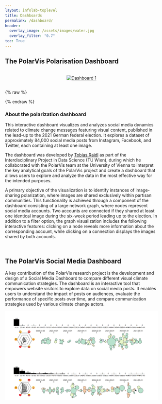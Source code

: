 ```yaml
---
layout: infolab-toplevel
title: Dashboards
permalink: /dashboard/
header:
  overlay_image: /assets/images/water.jpg
  overlay_filter: "0.7"
toc: True
---
```


## The PolarVis Polarisation Dashboard 

<div style="max-width: 100%; overflow-x: auto; text-align: center; padding: 1rem 0;">
  <div class="tableauPlaceholder" id="viz1750087120068" style="display: inline-block; max-width: 100%; min-width: 320px;">
    <noscript>
      <a href='#'>
        <img alt='Dashboard 1' src='https://public.tableau.com/static/images/77/77FQMF6S9/1_rss.png' style='border: none;' />
      </a>
    </noscript>
    <object class="tableauViz" style="display:none;">
      <param name="host_url" value="https%3A%2F%2Fpublic.tableau.com%2F" />
      <param name="embed_code_version" value="3" />
      <param name="path" value="shared/77FQMF6S9" />
      <param name="toolbar" value="yes" />
      <param name="static_image" value="https://public.tableau.com/static/images/77/77FQMF6S9/1.png" />
      <param name="animate_transition" value="yes" />
      <param name="display_static_image" value="yes" />
      <param name="display_spinner" value="yes" />
      <param name="display_overlay" value="yes" />
      <param name="display_count" value="yes" />
      <param name="language" value="en-US" />
    </object>
  </div>
</div>

{% raw %}
<script type="text/javascript">
  var divElement = document.getElementById('viz1750087120068');
  var vizElement = divElement.getElementsByTagName('object')[0];

  // Adjust dimensions responsively
  const pageWidth = window.innerWidth || document.documentElement.clientWidth;

  if (pageWidth > 1000) {
    vizElement.style.width = '1000px';
    vizElement.style.height = '2000px';
  } else if (pageWidth > 700) {
    vizElement.style.width = '90vw';
    vizElement.style.height = '2200px';
  } else {
    vizElement.style.width = '95vw';
    vizElement.style.height = '2500px';
  }

  var scriptElement = document.createElement('script');
  scriptElement.src = 'https://public.tableau.com/javascripts/api/viz_v1.js';
  vizElement.parentNode.insertBefore(scriptElement, vizElement);
</script>
{% endraw %}





### About the polarization dashboard 
This interactive dashboard visualizes and analyzes social media dynamics related to climate change messages featuring visual content, published in the lead-up to the 2021 German federal election. It explores a dataset of approximately 84,000 social media posts from Instagram, Facebook, and Twitter, each containing at least one image.

The dashboard was developed by [Tobias Raidl](https://www.linkedin.com/in/tobias-raidl/) as part of the Interdisciplinary Project in Data Science (TU Wien), during which he collaborated with the PolarVis team at the University of Vienna to interpret the key analytical goals of the PolarVis project and create a dashboard that allows users to explore and analyze the data in the most effective way for the intended purposes.

A primary objective of the visualization is to identify instances of image-sharing polarization, where images are shared exclusively within partisan communities. This functionality is achieved through a component of the dashboard consisting of a large network graph, where nodes represent social media accounts. Two accounts are connected if they shared at least one identical image during the six-week period leading up to the election. In addition to a filter option, the graph visualization includes the following interactive features: clicking on a node reveals more information about the corresponding account, while clicking on a connection displays the images shared by both accounts.


<br />


## The PolarVis Social Media Dashboard 


A key contribution of the PolarVis research project is the development and design of a Social Media Dashboard to compare different visual climate communication strategies. The dashboard is an interactive tool that empowers website visitors to explore data on social media posts. It enables users to understand the impact of posts on audiences, evaluate the performance of specific posts over time, and compare communication strategies used by various climate change actors.

<img align="center" width="1100" src="/assets/images/dashboard3.png" />



<br />

